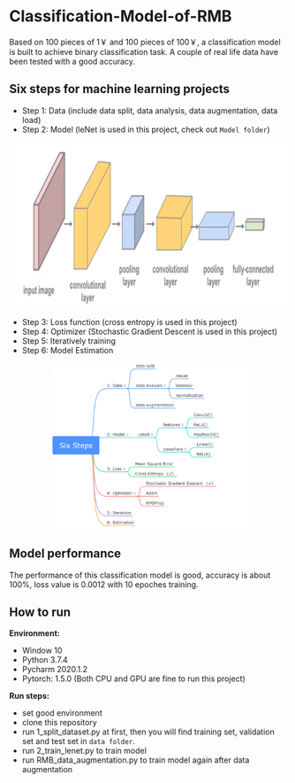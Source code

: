 # Classification-Model-of-RMB
Based on 100 pieces of 1￥ and 100 pieces of 100￥, a classification model is built to achieve binary classification task. A couple of real life data have been tested with a good accuracy.

## Six steps for machine learning projects
- Step 1: Data (include data split, data analysis, data augmentation, data load)
- Step 2: Model (leNet is used in this project, check out `Model folder`)

<div align="center">
<img src="https://github.com/JimengShi/Classification-Model-of-RMB/blob/master/images/model.png" height="300px" alt="Model" >
</div>

- Step 3: Loss function (cross entropy is used in this project)
- Step 4: Optimizer (Stochastic Gradient Descent is used in this project)
- Step 5: Iteratively training
- Step 6: Model Estimation

<div align="center">
<img src="https://github.com/JimengShi/Classification-Model-of-RMB/blob/master/images/Six%20steps.png" height="300px" alt="Steps" >
</div>

## Model performance
The performance of this classification model is good, accuracy is about 100%, loss value is 0.0012 with 10 epoches training.

## How to run
**Environment:**
- Window 10
- Python 3.7.4
- Pycharm 2020.1.2
- Pytorch: 1.5.0 (Both CPU and GPU are fine to run this project)

**Run steps:**
- set good environment
- clone this repository
- run 1_split_dataset.py at first, then you will find training set, validation set and test set in `data folder`.
- run 2_train_lenet.py to train model
- run RMB_data_augmentation.py to train model again after data augmentation
